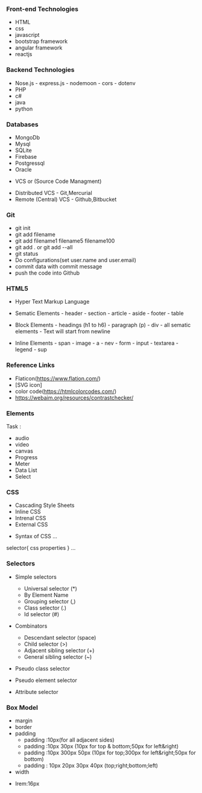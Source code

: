 ### Front-end Technologies

- HTML
- css
- javascript
- bootstrap framework
- angular framework
- reactjs

### Backend Technologies

- Nose.js
      - express.js
      - nodemoon
      - cors
      - dotenv
- PHP
- c#
- java
- python

### Databases

- MongoDb
- Mysql
- SQLite
- Firebase
- Postgressql
- Oracle

+ VCS or (Source Code Managment)
- Distributed VCS
      - Git,Mercurial
- Remote (Central) VCS
      - Github,Bitbucket

### Git

- git init
- git add filename
- git add filename1 filename5 filename100
- git add . or git add --all
- git status
- Do configurations(set user.name and user.email)
- commit data with commit message
- push the code into Github


### HTML5

- Hyper Text Markup Language
- Sematic Elements
      - header
      - section
      - article
      - aside
      - footer
      - table

- Block Elements
      - headings (h1 to h6)
      - paragraph (p)
      - div
      - all sematic elements
      - Text will start from newline

- Inline Elements
      - span
      - image
      - a
      - nev
      - form
      - input
      - textarea
      - legend
      - sup
      
### Reference Links

- Flaticon(https://www.flation.com/)
- [SVG icon]
- color code(https://htmlcolorcodes.com/)  
- https://webaim.org/resources/contrastchecker/


### Elements
 Task :

 - audio
 - video
 - canvas
 - Progress
 - Meter
 - Data List
 - Select

 ### CSS

 - Cascading Style Sheets
 - Inline CSS
 - Intrenal CSS
 - External CSS

 + Syntax of CSS
 ...

 selector{
       css properties
 }
 ...
  

### Selectors

+ Simple selectors
   - Universal selector (*)
   - By Element Name
   - Grouping selector (,)
   - Class selector (.)
   - Id selector (#)


 + Combinators
   + Descendant selector (space)
   + Child selector (>)
   + Adjacent sibling selector (+)
   + General sibling selector (~)  
 + Pseudo class selector
 + Pseudo element selector
 + Attribute selector

  ### Box Model
   
 + margin
 + border
 + padding
    - padding :10px(for all adjacent sides)
    - padding :10px 30px (10px for top & bottom;50px for left&right)
    - padding :10px 300px 50px (10px for top;300px for left&right;50px for bottom)
    - padding : 10px 20px 30px 40px (top;right;bottom;left)
 + width 
 - Irem:16px

 






   